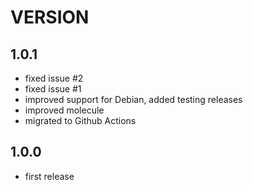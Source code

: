 # VERSION

## 1.0.1

* fixed issue #2
* fixed issue #1
* improved support for Debian, added testing releases
* improved molecule
* migrated to Github Actions

## 1.0.0

* first release
